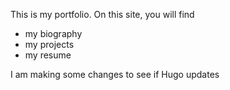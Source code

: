 This is my portfolio.
On this site, you will find

* my biography
* my projects
* my resume

I am making some changes to see if Hugo updates